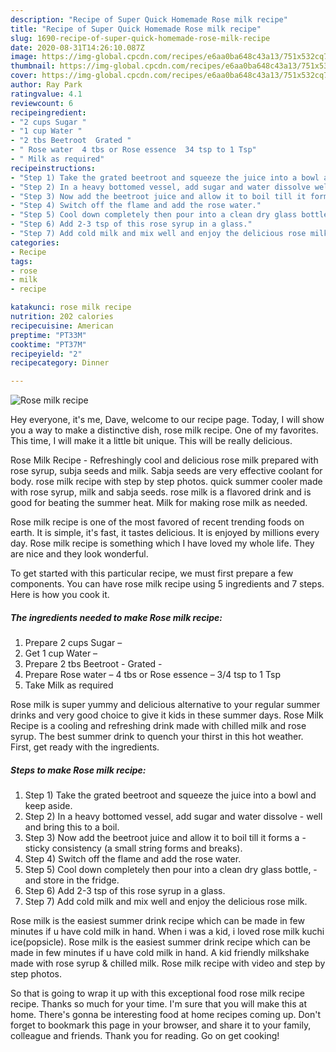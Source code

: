 ```yaml
---
description: "Recipe of Super Quick Homemade Rose milk recipe"
title: "Recipe of Super Quick Homemade Rose milk recipe"
slug: 1690-recipe-of-super-quick-homemade-rose-milk-recipe
date: 2020-08-31T14:26:10.087Z
image: https://img-global.cpcdn.com/recipes/e6aa0ba648c43a13/751x532cq70/rose-milk-recipe-recipe-main-photo.jpg
thumbnail: https://img-global.cpcdn.com/recipes/e6aa0ba648c43a13/751x532cq70/rose-milk-recipe-recipe-main-photo.jpg
cover: https://img-global.cpcdn.com/recipes/e6aa0ba648c43a13/751x532cq70/rose-milk-recipe-recipe-main-photo.jpg
author: Ray Park
ratingvalue: 4.1
reviewcount: 6
recipeingredient:
- "2 cups Sugar "
- "1 cup Water "
- "2 tbs Beetroot  Grated "
- " Rose water  4 tbs or Rose essence  34 tsp to 1 Tsp"
- " Milk as required"
recipeinstructions:
- "Step 1) Take the grated beetroot and squeeze the juice into a bowl and keep aside."
- "Step 2) In a heavy bottomed vessel, add sugar and water dissolve well and bring this to a boil."
- "Step 3) Now add the beetroot juice and allow it to boil till it forms a sticky consistency (a small string forms and breaks)."
- "Step 4) Switch off the flame and add the rose water."
- "Step 5) Cool down completely then pour into a clean dry glass bottle, and store in the fridge."
- "Step 6) Add 2-3 tsp of this rose syrup in a glass."
- "Step 7) Add cold milk and mix well and enjoy the delicious rose milk."
categories:
- Recipe
tags:
- rose
- milk
- recipe

katakunci: rose milk recipe 
nutrition: 202 calories
recipecuisine: American
preptime: "PT33M"
cooktime: "PT37M"
recipeyield: "2"
recipecategory: Dinner

---
```



![Rose milk recipe](https://img-global.cpcdn.com/recipes/e6aa0ba648c43a13/751x532cq70/rose-milk-recipe-recipe-main-photo.jpg)

Hey everyone, it's me, Dave, welcome to our recipe page. Today, I will show you a way to make a distinctive dish, rose milk recipe. One of my favorites. This time, I will make it a little bit unique. This will be really delicious.

Rose Milk Recipe - Refreshingly cool and delicious rose milk prepared with rose syrup, subja seeds and milk. Sabja seeds are very effective coolant for body. rose milk recipe with step by step photos. quick summer cooler made with rose syrup, milk and sabja seeds. rose milk is a flavored drink and is good for beating the summer heat. Milk for making rose milk as needed.

Rose milk recipe is one of the most favored of recent trending foods on earth. It is simple, it's fast, it tastes delicious. It is enjoyed by millions every day. Rose milk recipe is something which I have loved my whole life. They are nice and they look wonderful.


To get started with this particular recipe, we must first prepare a few components. You can have rose milk recipe using 5 ingredients and 7 steps. Here is how you cook it.

<!--inarticleads1-->

##### The ingredients needed to make Rose milk recipe:

1. Prepare 2 cups Sugar –
1. Get 1 cup Water –
1. Prepare 2 tbs Beetroot - Grated -
1. Prepare  Rose water – 4 tbs or Rose essence – 3/4 tsp to 1 Tsp
1. Take  Milk as required


Rose milk is super yummy and delicious alternative to your regular summer drinks and very good choice to give it kids in these summer days. Rose Milk Recipe is a cooling and refreshing drink made with chilled milk and rose syrup. The best summer drink to quench your thirst in this hot weather. First, get ready with the ingredients. 

<!--inarticleads2-->

##### Steps to make Rose milk recipe:

1. Step 1) Take the grated beetroot and squeeze the juice into a bowl and keep aside.
1. Step 2) In a heavy bottomed vessel, add sugar and water dissolve - well and bring this to a boil.
1. Step 3) Now add the beetroot juice and allow it to boil till it forms a - sticky consistency (a small string forms and breaks).
1. Step 4) Switch off the flame and add the rose water.
1. Step 5) Cool down completely then pour into a clean dry glass bottle, - and store in the fridge.
1. Step 6) Add 2-3 tsp of this rose syrup in a glass.
1. Step 7) Add cold milk and mix well and enjoy the delicious rose milk.


Rose milk is the easiest summer drink recipe which can be made in few minutes if u have cold milk in hand. When i was a kid, i loved rose milk kuchi ice(popsicle). Rose milk is the easiest summer drink recipe which can be made in few minutes if u have cold milk in hand. A kid friendly milkshake made with rose syrup &amp; chilled milk. Rose milk recipe with video and step by step photos. 

So that is going to wrap it up with this exceptional food rose milk recipe recipe. Thanks so much for your time. I'm sure that you will make this at home. There's gonna be interesting food at home recipes coming up. Don't forget to bookmark this page in your browser, and share it to your family, colleague and friends. Thank you for reading. Go on get cooking!
